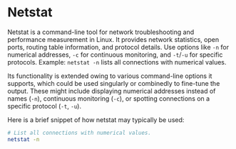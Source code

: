 # Netstat

Netstat is a command-line tool for network troubleshooting and performance measurement in Linux. It provides network statistics, open ports, routing table information, and protocol details. Use options like `-n` for numerical addresses, `-c` for continuous monitoring, and `-t`/`-u` for specific protocols. Example: `netstat -n` lists all connections with numerical values.

Its functionality is extended owing to various command-line options it supports, which could be used singularly or combinedly to fine-tune the output. These might include displaying numerical addresses instead of names (`-n`), continuous monitoring (`-c`), or spotting connections on a specific protocol (`-t`, `-u`). 

Here is a brief snippet of how netstat may typically be used:

```bash
# List all connections with numerical values.
netstat -n
```